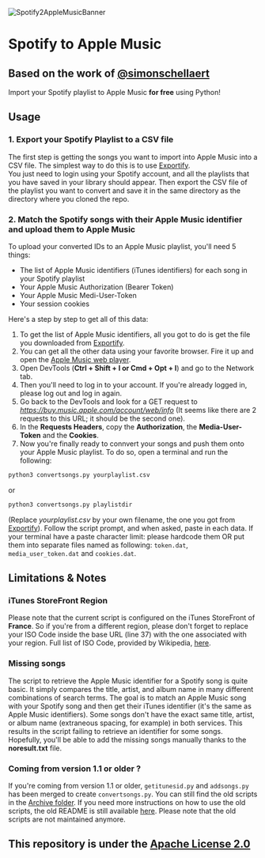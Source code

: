 ![Spotify2AppleMusicBanner](https://github.com/therealmarius/Spotify-2-AppleMusic/assets/70507259/5c420eb2-a187-4345-8cec-e8b06854786e)
# Spotify to Apple Music
## Based on the work of [@simonschellaert](https://github.com/simonschellaert/spotify2am)
Import your Spotify playlist to Apple Music **for free** using Python!

## Usage
### 1. Export your Spotify Playlist to a CSV file
The first step is getting the songs you want to import into Apple Music into a CSV file. The simplest way to do this is to use [Exportify](https://watsonbox.github.io/exportify/).  
You just need to login using your Spotify account, and all the playlists that you have saved in your library should appear. Then export the CSV file of the playlist you want to convert and save it in the same directory as the directory where you cloned the repo.

### 2. Match the Spotify songs with their Apple Music identifier and upload them to Apple Music
To upload your converted IDs to an Apple Music playlist, you'll need 5 things:
- The list of Apple Music identifiers (iTunes identifiers) for each song in your Spotify playlist
- Your Apple Music Authorization (Bearer Token)
- Your Apple Music Medi-User-Token
- Your session cookies

Here's a step by step to get all of this data:
1. To get the list of Apple Music identifiers, all you got to do is get the file you downloaded from [Exportify](https://watsonbox.github.io/exportify/).
2. You can get all the other data using your favorite browser. Fire it up and open the [Apple Music web player](https://music.apple.com). 
3. Open DevTools (**Ctrl + Shift + I or Cmd + Opt + I**) and go to the Network tab. 
4. Then you'll need to log in to your account. If you're already logged in, please log out and log in again. 
5. Go back to the DevTools and look for a GET request to *https://buy.music.apple.com/account/web/info* (It seems like there are 2 requests to this URL; it should be the second one).
6. In the **Requests Headers**, copy the **Authorization**, the **Media-User-Token** and the **Cookies**.
7. Now you're finally ready to connvert your songs and push them onto your Apple Music playlist. To do so, open a terminal and run the following:
```bash
python3 convertsongs.py yourplaylist.csv
```
or
```bash
python3 convertsongs.py playlistdir 
```
(Replace *yourplaylist.csv* by your own filename, the one you got from [Exportify](https://watsonbox.github.io/exportify/)).
Follow the script prompt, and when asked, paste in each data. If your terminal have a paste character limit: please hardcode them OR put them into separate files named as following: `token.dat`, `media_user_token.dat` and `cookies.dat`.

## Limitations & Notes
### iTunes StoreFront Region
Please note that the current script is configured on the iTunes StoreFront of **France**. So if you're from a different region, please don't forget to replace your ISO Code inside the base URL (line 37) with the one associated with your region. Full list of ISO Code, provided by Wikipedia, [here](https://en.wikipedia.org/wiki/ISO_3166-1_alpha-2).
### Missing songs
The script to retrieve the Apple Music identifier for a Spotify song is quite basic. It simply compares the title, artist, and album name in many different combinations of search terms. The goal is to match an Apple Music song with your Spotify song and then get their iTunes identifier (it's the same as Apple Music identifiers). Some songs don't have the exact same title, artist, or album name (extraneous spacing, for example) in both services. This results in the script failing to retrieve an identifier for some songs. Hopefully, you'll be able to add the missing songs manually thanks to the **noresult.txt** file.
### Coming from version 1.1 or older ?
If you're coming from version 1.1 or older, `getitunesid.py` and `addsongs.py` has been merged to create `convertsongs.py`. You can still find the old scripts in the [Archive folder](archive). If you need more instructions on how to use the old scripts, the old README is still available [here](archive/OLDREADME.md). Please note that the old scripts are not maintained anymore. 
## This repository is under the [Apache License 2.0](LICENSE)
